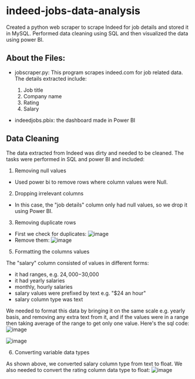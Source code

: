 # indeed-jobs-data-analysis
Created a python web scraper to scrape Indeed for job details and stored it in MySQL. Performed data cleaning using SQL and then visualized the data using power BI.

## About the Files:
- jobscraper.py: This program scrapes indeed.com for job related data. The details extracted include:
  1. Job title
  2. Company name
  3. Rating
  4. Salary
 
- indeedjobs.pbix: the dashboard made in Power BI


## Data Cleaning

The data extracted from Indeed was dirty and needed to be cleaned. The tasks were performed in SQL and power BI and included:
1. Removing null values
  - Used power bi to remove rows where column values were Null.
2. Dropping irrelevant columns
  - In this case, the "job details" column only had null values, so we drop it using Power BI.
3. Removing duplicate rows
  - First we check for duplicates:
    ![image](https://github.com/zahra-q/indeed-jobs-data-analysis/assets/58932323/10f8dad2-43a8-49ab-b01e-89ee85960cab)
  - Remove them:
    ![image](https://github.com/zahra-q/indeed-jobs-data-analysis/assets/58932323/28552ebd-dbdb-4d98-b006-9bc73536b378)


5. Formatting the columns values

The "salary" column consisted of values in different forms:
- it had ranges, e.g. $24,000-$30,000
- it had yearly salaries
- monthly, hourly salaries
- salary values were prefixed by text e.g. "$24 an hour"
- salary column type was text

We needed to format this data by bringing it on the same scale e.g. yearly basis, and removing any extra text from it, and if the values were in a range then taking average of the range to get only one value. Here's the sql code:
![image](https://github.com/zahra-q/indeed-jobs-data-analysis/assets/58932323/85c866ce-2c90-4c1b-9776-221f1875d535)

![image](https://github.com/zahra-q/indeed-jobs-data-analysis/assets/58932323/ad61a666-749f-417b-b3d4-b8dbc49a2493)


6. Converting variable data types

As shown above, we converted salary column type from text to float. We also needed to convert the rating column data type to float: 
![image](https://github.com/zahra-q/indeed-jobs-data-analysis/assets/58932323/a035dee2-82c5-4b95-aa6d-3d4dd339f911)



